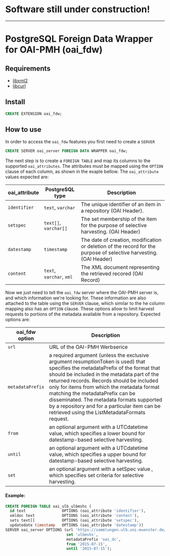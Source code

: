 # Software still under construction!
---------------------------------------------
# PostgreSQL Foreign Data Wrapper for OAI-PMH (oai_fdw)


## Requirements

* [libxml2](http://www.xmlsoft.org/)
* [libcurl](https://curl.se/libcurl/)

## Install 

```sql
CREATE EXTENSION oai_fdw;
```

## How to use 

In order to access the `oai_fdw` features you first need to create a `SERVER` 

```sql
CREATE SERVER oai_server FOREIGN DATA WRAPPER oai_fdw;
```

The next step is to create a `FOREIGN TABLE` and map its columns to the supported `oai_attributes`. The attributes must be mapped using the `OPTION` clause of each column, as shown in the exaple bellow. The `oai_attribute` values expected are:


| oai_attribute | PostgreSQL type          | Description                                                                                                        |
|---------------|--------------------------|--------------------------------------------------------------------------------------------------------------------|
| `identifier`  | `text`, `varchar`        | The unique identifier of an item in a repository (OAI Header).                                                     |
| `setspec`     | `text[]`, `varchar[]`    | The set membership of the item for the purpose of selective harvesting. (OAI Header)                               |
| `datestamp`   | `timestamp`              | The date of creation, modification or deletion of the record for the purpose of selective harvesting. (OAI Header) |
| `content`     | `text`, `varchar`, `xml` | The XML document representing the retrieved recored (OAI Record)                                                   |


Now we just need to tell the `oai_fdw` server where the OAI-PMH server is, and which information we're looking for. These information are also attached to the table using the `SERVER` clause, which similar to the he column mapping also has an `OPTION` clause. These options allow to limit harvest requests to portions of the metadata available from a repository. Expected options are:

| oai_fdw option   | Description                                                                                                                                                                                                                                                                                                                                                                                                                                                  |
|------------------|--------------------------------------------------------------------------------------------------------------------------------------------------------------------------------------------------------------------------------------------------------------------------------------------------------------------------------------------------------------------------------------------------------------------------------------------------------------|
| `url`            | URL of the OAI-PMH Werbserice                                                                                                                                                                                                                                                                                                                                                                                                                                |
| `metadataPrefix` | a required argument (unless the exclusive argument resumptionToken is used) that specifies the metadataPrefix of the format that should be included in the metadata part of the returned records. Records should be included only for items from which the metadata format matching the metadataPrefix can be disseminated. The metadata formats supported by a repository and for a particular item can be retrieved using the ListMetadataFormats request. |
| `from`           | an optional argument with a UTCdatetime value, which specifies a lower bound for datestamp-based selective harvesting.                                                                                                                                                                                                                                                                                                                                       |
| `until`          | an optional argument with a UTCdatetime value, which specifies a upper bound for datestamp-based selective harvesting.                                                                                                                                                                                                                                                                                                                                       |
| `set`            | an optional argument with a setSpec value , which specifies set criteria for selective harvesting.                                                                                                                                                                                                                                                                                                                                                           |


####  Example:

```sql
CREATE FOREIGN TABLE oai_ulb_ulbmshs (
  id text                OPTIONS (oai_attribute 'identifier'), 
  xmldoc text            OPTIONS (oai_attribute 'content'), 
  sets text[]            OPTIONS (oai_attribute 'setspec'), 
  updatedate timestamp   OPTIONS (oai_attribute 'datestamp')) 
SERVER oai_server OPTIONS (url 'https://sammlungen.ulb.uni-muenster.de/oai', 
                           set 'ulbmshs', 
                           metadataPrefix 'oai_dc', 
                           from '2015-07-15', 
                           until '2015-07-15');
```



